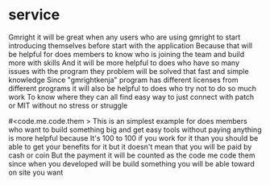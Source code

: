 # service 
Gmright it will be great when any users who are using gmright to start introducing themselves before start with the application 
Because that will be helpful for does members to know who is joining the team and build more with skills
And it will be more helpful to does who have so many issues with the program they problem will be solved that fast and simple knowledge 
Since "gmrightkenja" program has different licenses from different programs it will also be helpful  to does who try not to do so much work 
To know where they can all find easy way to just connect with patch or MIT without  no stress or struggle 
 
#<code.me.code.them > 
This is an simplest example for does members who want to build something big and get easy tools without paying anything is more helpful because 
It's 100 to 100 if you work for it than you should be able to get your benefits for it but it doesn't mean that you will be paid by cash or coin 
But the payment it will be counted as the code me code them since when you developed will be build something  you will be able toward on site you  want
